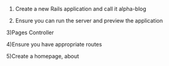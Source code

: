 1) Create a new Rails application and call it alpha-blog

2) Ensure you can run the server and preview the application 

3)Pages Controller

4)Ensure you have appropriate routes

5)Create a homepage, about